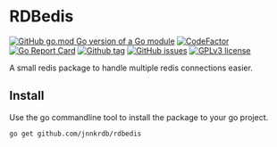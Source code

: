 # RDBedis

[![GitHub go.mod Go version of a Go module](https://img.shields.io/github/go-mod/go-version/jnnkrdb/rdbedis)](https://github.com/jnnkrdb/rdbedis)
[![CodeFactor](https://www.codefactor.io/repository/github/jnnkrdb/rdbedis/badge)](https://www.codefactor.io/repository/github/jnnkrdb/rdbedis)
[![Go Report Card](https://goreportcard.com/badge/github.com/jnnkrdb/rdbedis)](https://goreportcard.com/report/github.com/jnnkrdb/rdbedis)
[![Github tag](https://badgen.net/github/tag/jnnkrdb/rdbedis)](https://github.com/jnnkrdb/rdbedis/tags/)
[![GitHub issues](https://badgen.net/github/issues/jnnkrdb/rdbedis/)](https://github.com/jnnkrdb/rdbedis/issues/)
[![GPLv3 license](https://img.shields.io/badge/License-GPLv3-blue.svg)](http://perso.crans.org/besson/LICENSE.html)

A small redis package to handle multiple redis connections easier.

## Install
Use the go commandline tool to install the package to your go project.
```
go get github.com/jnnkrdb/rdbedis
```